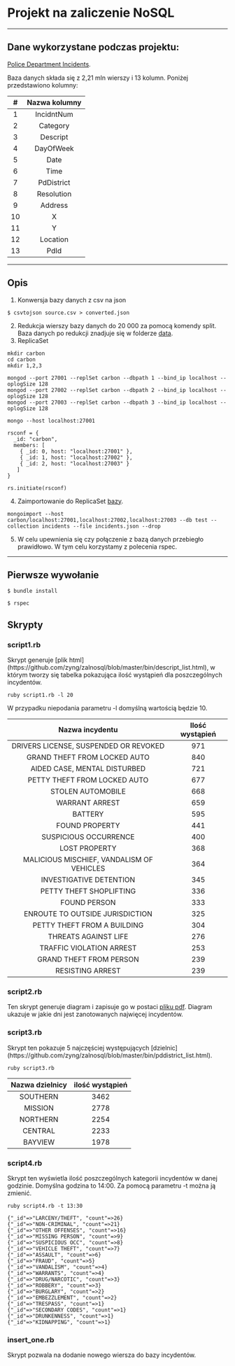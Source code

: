 <h1>Projekt na zaliczenie NoSQL</h1>
<hr>
<h2>Dane wykorzystane podczas projektu:</h2>

[Police Department Incidents](https://data.sfgov.org/Public-Safety/-Change-Notice-Police-Department-Incidents/tmnf-yvry).

Baza danych składa się z 2,21 mln wierszy i 13 kolumn. Poniżej przedstawiono kolumny:

|  # | Nazwa kolumny |
|:--:|:-------------:|
|  1 |   IncidntNum  |
|  2 |    Category   |
|  3 |    Descript   |
|  4 |   DayOfWeek   |
|  5 |      Date     |
|  6 |      Time     |
|  7 |   PdDistrict  |
|  8 |   Resolution  |
|  9 |    Address    |
| 10 |       X       |
| 11 |       Y       |
| 12 |    Location   |
| 13 |      PdId     |

<hr>

<h2>Opis</h2>

1. Konwersja bazy danych z csv na json
```
$ csvtojson source.csv > converted.json
```
2. Redukcja wierszy bazy danych do 20 000 za pomocą komendy split. Baza danych po redukcji znadjuje się w folderze [data](https://github.com/zyng/zalnosql/tree/master/data).
3. ReplicaSet
```
mkdir carbon
cd carbon
mkdir 1,2,3

mongod --port 27001 --replSet carbon --dbpath 1 --bind_ip localhost --oplogSize 128 
mongod --port 27002 --replSet carbon --dbpath 2 --bind_ip localhost --oplogSize 128
mongod --port 27003 --replSet carbon --dbpath 3 --bind_ip localhost --oplogSize 128

mongo --host localhost:27001

rsconf = {
  _id: "carbon",
  members: [
    { _id: 0, host: "localhost:27001" },
    { _id: 1, host: "localhost:27002" },
    { _id: 2, host: "localhost:27003" }
   ]
}

rs.initiate(rsconf)
```
4. Zaimportowanie do ReplicaSet [bazy](https://github.com/zyng/zalnosql/tree/master/data).
```
mongoimport --host carbon/localhost:27001,localhost:27002,localhost:27003 --db test --collection incidents --file incidents.json --drop
```
5. W celu upewnienia się czy połączenie z bazą danych przebiegło prawidłowo. W tym celu korzystamy z polecenia rspec.

<hr>

<h2>Pierwsze wywołanie</h2>

```
$ bundle install

$ rspec
```

<h2>Skrypty</h2>

<h3>script1.rb</h3>
Skrypt generuje [plik html](https://github.com/zyng/zalnosql/blob/master/bin/descript_list.html), w którym tworzy się tabelka pokazująca ilość wystąpień dla poszczególnych incydentów.

```
ruby script1.rb -l 20
```
W przypadku niepodania parametru -l domyślną wartością będzie 10.

|              Nazwa incydentu              | Ilość wystąpień |
|:-----------------------------------------:|:---------------:|
| DRIVERS LICENSE, SUSPENDED OR REVOKED     |       971       |
| GRAND THEFT FROM LOCKED AUTO              |       840       |
| AIDED CASE, MENTAL DISTURBED              |       721       |
| PETTY THEFT FROM LOCKED AUTO              |       677       |
| STOLEN AUTOMOBILE                         |       668       |
| WARRANT ARREST                            |       659       |
| BATTERY                                   |       595       |
| FOUND PROPERTY                            |       441       |
| SUSPICIOUS OCCURRENCE                     |       400       |
| LOST PROPERTY                             |       368       |
| MALICIOUS MISCHIEF, VANDALISM OF VEHICLES |       364       |
| INVESTIGATIVE DETENTION                   |       345       |
| PETTY THEFT SHOPLIFTING                   |       336       |
| FOUND PERSON                              |       333       |
| ENROUTE TO OUTSIDE JURISDICTION           |       325       |
| PETTY THEFT FROM A BUILDING               |       304       |
| THREATS AGAINST LIFE                      |       276       |
| TRAFFIC VIOLATION ARREST                  |       253       |
| GRAND THEFT FROM PERSON                   |       239       |
| RESISTING ARREST                          |       239       |

<h3>script2.rb</h3>

Ten skrypt generuje diagram i zapisuje go w postaci [pliku pdf](https://github.com/zyng/zalnosql/blob/master/bin/day.pdf). Diagram ukazuje w jakie dni jest zanotowanych najwięcej incydentów.

<h3>script3.rb</h3>
Skrypt ten pokazuje 5 najczęściej występujących [dzielnic](https://github.com/zyng/zalnosql/blob/master/bin/pddistrict_list.html).

```
ruby script3.rb
```


| Nazwa dzielnicy | ilość wystąpień |
|:---------------:|:---------------:|
| SOUTHERN        |       3462      |
| MISSION         |       2778      |
| NORTHERN        |       2254      |
| CENTRAL         |       2233      |
| BAYVIEW         |       1978      |

<h3>script4.rb</h3>
Skrypt ten wyświetla ilość poszczególnych kategorii incydentów w danej godzinie. Domyślna godzina to 14:00. Za pomocą parametru -t można ją zmienić.

```
ruby script4.rb -t 13:30

{"_id"=>"LARCENY/THEFT", "count"=>26}
{"_id"=>"NON-CRIMINAL", "count"=>21}
{"_id"=>"OTHER OFFENSES", "count"=>16}
{"_id"=>"MISSING PERSON", "count"=>9}
{"_id"=>"SUSPICIOUS OCC", "count"=>8}
{"_id"=>"VEHICLE THEFT", "count"=>7}
{"_id"=>"ASSAULT", "count"=>6}
{"_id"=>"FRAUD", "count"=>5}
{"_id"=>"VANDALISM", "count"=>4}
{"_id"=>"WARRANTS", "count"=>4}
{"_id"=>"DRUG/NARCOTIC", "count"=>3}
{"_id"=>"ROBBERY", "count"=>3}
{"_id"=>"BURGLARY", "count"=>2}
{"_id"=>"EMBEZZLEMENT", "count"=>2}
{"_id"=>"TRESPASS", "count"=>1}
{"_id"=>"SECONDARY CODES", "count"=>1}
{"_id"=>"DRUNKENNESS", "count"=>1}
{"_id"=>"KIDNAPPING", "count"=>1}
```
<h3>insert_one.rb</h3>

Skrypt pozwala na dodanie nowego wiersza do bazy incydentów.

